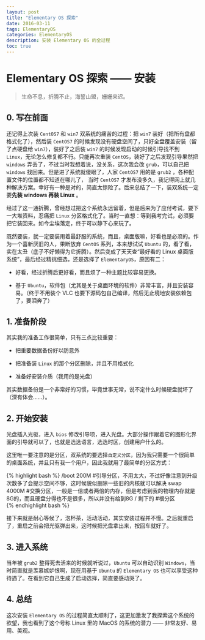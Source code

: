 ```yaml
---
layout: post
title: "Elementary OS 探索"
date: 2016-03-11
tags: ElementaryOS
categories: ElementaryOS
description: 安装 Elementary OS 的全过程
toc: true
---
```


# Elementary OS 探索 —— 安装

>生命不息，折腾不止，海誓山盟，姗姗来迟。


## 0. 写在前面

还记得上次装 `CentOS7` 和 `win7` 双系统的痛苦的过程：把 `win7` 装好（把所有盘都格式化了），然后装 `CentOS7` 的时候发现没有硬盘空间了，只好全盘覆盖安装（留了点硬盘给 `win7`），装好了之后装 `win7` 的时候发现启动的时候引导找不到 `Linux`，无论怎么修复都不行。只能再次重装 `CentOS`，装好了之后发现引导果然把 `windows` 弄丢了，不过当时我想着说，没关系，这次我会改 `grub`，可以自己把 `windows` 找回来。但是进了系统就傻眼了，人家 `CentOS7` 用的是 `grub2` ，各种配置文件的位置都不知道在哪儿了， 当时 `CentOS7` 才发布没多久，我记得网上就几种解决方案。幸好有一种是对的，简直太惊险了。后来总结了一下，装双系统一定要**先装 windows 再装 Linux** 。

经过了这一通折腾，曾经想过把这个系统永远留着，但是后来为了应付考试，要下一大堆资料，忍痛把 `Linux` 分区格式化了。当时一直想：等到我考完试，必须要把它装回来。如今尘埃落定，终于可以静下心来玩了。

既然要装，就一定要装用着最舒服的系统，而且，桌面版嘛，好看也是必须的。作为一个喜新厌旧的人，果断放弃 `CentOS` 系列，本来想试试 `Ubuntu` 的，看了看，实在太丑（底子不好懒得为它折腾）。然后变成了天天查“最好看的 Linux 桌面版系统”，最后经过精挑细选，还是选择了 `ElementaryOS`，原因有二：

- 好看，经过折腾后更好看，而且烦了一种主题比较容易更换。

- 基于 `Ubuntu`，软件包（尤其是关于桌面环境的软件）非常丰富，并且安装容易。（终于不用装个 VLC 也要下源码包自己编译，然后无止境地安装依赖包了，要泪奔了）


## 1. 准备阶段

其实我的准备工作很简单，只有三点比较重要：

- 把重要数据备份好以防意外

- 把准备装 `Linux` 的那个分区删除，并且不用格式化

- 准备好安装介质（我用的是光盘）

其实数据备份是一个非常好的习惯，毕竟世事无常，说不定什么时候硬盘就坏了（深有体会……）。


## 2. 开始安装

光盘插入光驱，进入 `bios` 修改引导项，进入光盘。大部分操作跟着它的图形化界面的引导就可以了，也就是选选语言，选选时区，创建用户什么的。

这里唯一要注意的是分区，双系统的要选择`自定义分区`，因为我只需要一个很简单的桌面系统，并且只有我一个用户，因此我就用了最简单的分区方式：

{% highlight bash %}
/boot  200M    #引导分区，不用太大，不过好像注意到升级次数多了会提示空间不够，这时候貌似删除一些旧的内核就可以解决
swap   4000M   #交换分区，一般是一倍或者两倍的内存，但是考虑到我的物理内存就是8G的，而且硬盘分得也不是很多，所以并没有给到8G
/      剩下的   #根分区  
{% endhighlight bash %}


接下来就是耐心等候了，泡杯茶，活动活动，其实安装过程并不慢。之后就重启了，重启之前会把光驱弹出来，这时候把光盘拿出来，按回车就好了。


## 3. 进入系统

当年被 `grub2` 整得死去活来的时候就听说过，`Ubuntu` 可以自动识别 `Windows`，当时简直就是羡慕嫉妒恨啊，现在用基于 `Ubuntu` 的 `Elementary OS` 也可以享受这种待遇了。在看到它自己生成了启动选择，简直要感动哭了。


## 4. 总结

这次安装 `Elementary OS` 的过程简直太顺利了，这更加激发了我探索这个系统的欲望，我也看到了这个号称 Linux 里的 MacOS 的系统的潜力 —— 非常友好、易用、美观。
